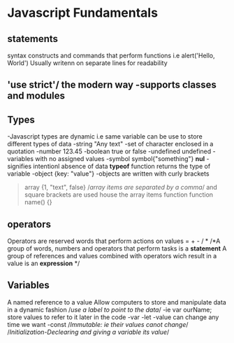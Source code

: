# Javascript Fundamentals


## <script>
  Can be used to insert javascript into html documents
  Complex scripts reside outside html
  <script>
    alert('Hello, World');
  </script>
  
## statements
  syntax constructs and commands that perform functions
  i.e alert('Hello, World')
  Usually writenn on separate lines for readability
  
  ## 'use strict'/ the modern way -supports classes and modules
  

## Types
-Javascript types are dynamic i.e same variable can be use to store different types of data
-string "Any text"
  -set of character enclosed in a quotation
-number  123.45
-boolean true or false
-undefined undefined - variables with no assigned values
-symbol symbol{"something"}
  **nul** -signifies intentionl absence of data
  **typeof** function returns the type of variable
-object {key: "value"}
  -objects are written with curly brackets
>array {1, "text", false} /*array items are separated by a comma*/ and square brackets are used house the array items
>function function name() {}

## operators

Operators are reserved words that perform actions on values
= + - / *
/*A group of words, numbers and operators that perform tasks is a **statement**
A group of references and values combined  with operators wich result in a value is an **expression** */

## Variables

A named reference to a value
Allow computers to store and manipulate data in a dynamic fashion /*use a label to point to the data*/
-ie var ourName;
store values to refer to it later in the code
-var
-let
  -value can change any time we want
-const /*Immutable: ie their values canot change*/
/*Initialization-Declearing and giving a variable its value*/


